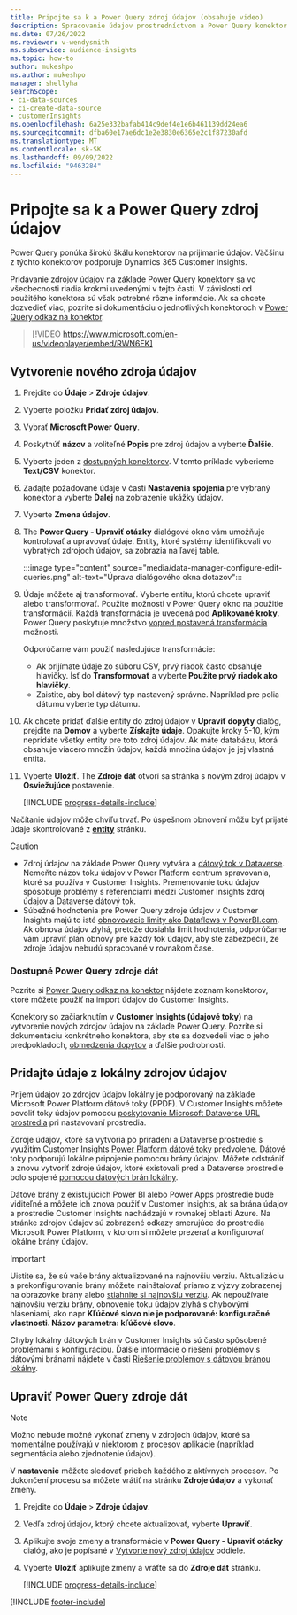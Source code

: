 ```yaml
---
title: Pripojte sa k a Power Query zdroj údajov (obsahuje video)
description: Spracovanie údajov prostredníctvom a Power Query konektor (obsahuje video).
ms.date: 07/26/2022
ms.reviewer: v-wendysmith
ms.subservice: audience-insights
ms.topic: how-to
author: mukeshpo
ms.author: mukeshpo
manager: shellyha
searchScope:
- ci-data-sources
- ci-create-data-source
- customerInsights
ms.openlocfilehash: 6a25e332bafab414c9def4e1e6b461139dd24ea6
ms.sourcegitcommit: dfba60e17ae6dc1e2e3830e6365e2c1f87230afd
ms.translationtype: MT
ms.contentlocale: sk-SK
ms.lasthandoff: 09/09/2022
ms.locfileid: "9463284"
---
```

# <a name="connect-to-a-power-query-data-source"></a>Pripojte sa k a Power Query zdroj údajov

Power Query ponúka širokú škálu konektorov na prijímanie údajov. Väčšinu z týchto konektorov podporuje Dynamics 365 Customer Insights.

Pridávanie zdrojov údajov na základe Power Query konektory sa vo všeobecnosti riadia krokmi uvedenými v tejto časti. V závislosti od použitého konektora sú však potrebné rôzne informácie. Ak sa chcete dozvedieť viac, pozrite si dokumentáciu o jednotlivých konektoroch v [Power Query odkaz na konektor](/power-query/connectors/).

> [!VIDEO https://www.microsoft.com/en-us/videoplayer/embed/RWN6EK]

## <a name="create-a-new-data-source"></a>Vytvorenie nového zdroja údajov

1. Prejdite do **Údaje** > **Zdroje údajov**.

1. Vyberte položku **Pridať zdroj údajov**.

1. Vybrať **Microsoft Power Query**.

1. Poskytnúť **názov** a voliteľné **Popis** pre zdroj údajov a vyberte **Ďalšie**.

1. Vyberte jeden z [dostupných konektorov](#available-power-query-data-sources). V tomto príklade vyberieme **Text/CSV** konektor.

1. Zadajte požadované údaje v časti **Nastavenia spojenia** pre vybraný konektor a vyberte **Ďalej** na zobrazenie ukážky údajov.

1. Vyberte **Zmena údajov**.

1. The **Power Query - Upraviť otázky** dialógové okno vám umožňuje kontrolovať a upravovať údaje. Entity, ktoré systémy identifikovali vo vybratých zdrojoch údajov, sa zobrazia na ľavej table.

   :::image type="content" source="media/data-manager-configure-edit-queries.png" alt-text="Úprava dialógového okna dotazov":::

1. Údaje môžete aj transformovať. Vyberte entitu, ktorú chcete upraviť alebo transformovať. Použite možnosti v Power Query okno na použitie transformácií. Každá transformácia je uvedená pod **Aplikované kroky**. Power Query poskytuje množstvo [vopred postavená transformácia](/power-query/power-query-what-is-power-query#transformations) možnosti.

   Odporúčame vám použiť nasledujúce transformácie:

   - Ak prijímate údaje zo súboru CSV, prvý riadok často obsahuje hlavičky. Ísť do **Transformovať** a vyberte **Použite prvý riadok ako hlavičky**.
   - Zaistite, aby bol dátový typ nastavený správne. Napríklad pre polia dátumu vyberte typ dátumu.

1. Ak chcete pridať ďalšie entity do zdroj údajov v **Upraviť dopyty** dialóg, prejdite na **Domov** a vyberte **Získajte údaje**. Opakujte kroky 5-10, kým nepridáte všetky entity pre toto zdroj údajov. Ak máte databázu, ktorá obsahuje viacero množín údajov, každá množina údajov je jej vlastná entita.

1. Vyberte **Uložiť**. The **Zdroje dát** otvorí sa stránka s novým zdroj údajov v **Osviežujúce** postavenie.

   [!INCLUDE [progress-details-include](includes/progress-details-pane.md)]

Načítanie údajov môže chvíľu trvať. Po úspešnom obnovení môžu byť prijaté údaje skontrolované z [**entity**](entities.md) stránku.

> [!CAUTION]
>
> - Zdroj údajov na základe Power Query vytvára a [dátový tok v Dataverse](/power-query/dataflows/overview-dataflows-across-power-platform-dynamics-365). Nemeňte názov toku údajov v Power Platform centrum spravovania, ktoré sa používa v Customer Insights. Premenovanie toku údajov spôsobuje problémy s referenciami medzi Customer Insights zdroj údajov a Dataverse dátový tok.
> - Súbežné hodnotenia pre Power Query zdroje údajov v Customer Insights majú to isté [obnovovacie limity ako Dataflows v PowerBI.com](/power-query/power-query-online-limits#refresh-limits). Ak obnova údajov zlyhá, pretože dosiahla limit hodnotenia, odporúčame vám upraviť plán obnovy pre každý tok údajov, aby ste zabezpečili, že zdroje údajov nebudú spracované v rovnakom čase.

### <a name="available-power-query-data-sources"></a>Dostupné Power Query zdroje dát

Pozrite si [Power Query odkaz na konektor](/power-query/connectors/) nájdete zoznam konektorov, ktoré môžete použiť na import údajov do Customer Insights.

Konektory so začiarknutím v **Customer Insights (údajové toky)** na vytvorenie nových zdrojov údajov na základe Power Query. Pozrite si dokumentáciu konkrétneho konektora, aby ste sa dozvedeli viac o jeho predpokladoch, [obmedzenia dopytov](/power-query/power-query-online-limits) a ďalšie podrobnosti.

## <a name="add-data-from-on-premises-data-sources"></a>Pridajte údaje z lokálny zdrojov údajov

Príjem údajov zo zdrojov údajov lokálny je podporovaný na základe Microsoft Power Platform dátové toky (PPDF). V Customer Insights môžete povoliť toky údajov pomocou [poskytovanie Microsoft Dataverse URL prostredia](create-environment.md) pri nastavovaní prostredia.

Zdroje údajov, ktoré sa vytvoria po priradení a Dataverse prostredie s využitím Customer Insights [Power Platform dátové toky](/power-query/dataflows/overview-dataflows-across-power-platform-dynamics-365) predvolene. Dátové toky podporujú lokálne pripojenie pomocou brány údajov. Môžete odstrániť a znovu vytvoriť zdroje údajov, ktoré existovali pred a Dataverse prostredie bolo spojené [pomocou dátových brán lokálny](/data-integration/gateway/service-gateway-app).

Dátové brány z existujúcich Power BI alebo Power Apps prostredie bude viditeľné a môžete ich znova použiť v Customer Insights, ak sa brána údajov a prostredie Customer Insights nachádzajú v rovnakej oblasti Azure. Na stránke zdrojov údajov sú zobrazené odkazy smerujúce do prostredia Microsoft Power Platform, v ktorom si môžete prezerať a konfigurovať lokálne brány údajov.

> [!IMPORTANT]
> Uistite sa, že sú vaše brány aktualizované na najnovšiu verziu. Aktualizáciu a prekonfigurovanie brány môžete nainštalovať priamo z výzvy zobrazenej na obrazovke brány alebo [stiahnite si najnovšiu verziu](https://powerapps.microsoft.com/downloads/). Ak nepoužívate najnovšiu verziu brány, obnovenie toku údajov zlyhá s chybovými hláseniami, ako napr **Kľúčové slovo nie je podporované: konfiguračné vlastnosti. Názov parametra: kľúčové slovo**.
>
> Chyby lokálny dátových brán v Customer Insights sú často spôsobené problémami s konfiguráciou. Ďalšie informácie o riešení problémov s dátovými bránami nájdete v časti [Riešenie problémov s dátovou bránou lokálny](/data-integration/gateway/service-gateway-tshoot).

## <a name="edit-power-query-data-sources"></a>Upraviť Power Query zdroje dát

> [!NOTE]
> Možno nebude možné vykonať zmeny v zdrojoch údajov, ktoré sa momentálne používajú v niektorom z procesov aplikácie (napríklad segmentácia alebo zjednotenie údajov).
>
> V **nastavenie** môžete sledovať priebeh každého z aktívnych procesov. Po dokončení procesu sa môžete vrátiť na stránku **Zdroje údajov** a vykonať zmeny.

1. Prejdite do **Údaje** > **Zdroje údajov**.

1. Vedľa zdroj údajov, ktorý chcete aktualizovať, vyberte **Upraviť**.

1. Aplikujte svoje zmeny a transformácie v **Power Query - Upraviť otázky** dialóg, ako je popísané v [Vytvorte nový zdroj údajov](#create-a-new-data-source) oddiele.

1. Vyberte **Uložiť** aplikujte zmeny a vráťte sa do **Zdroje dát** stránku.

   [!INCLUDE [progress-details-include](includes/progress-details-pane.md)]

[!INCLUDE [footer-include](includes/footer-banner.md)]
